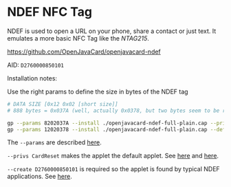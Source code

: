 # NDEF NFC Tag

NDEF is used to open a URL on your phone, share a contact or just text.
It emulates a more basic NFC Tag like the *NTAG215*.

<https://github.com/OpenJavaCard/openjavacard-ndef>

AID: `D2760000850101`

Installation notes:

Use the right params to define the size in bytes of the NDEF tag

```bash
# DATA SIZE [0x12 0x02 [short size]]
# 888 bytes = 0x037A (well, actually 0x0378, but two bytes seem to be reserved)

gp --params 8202037A --install ./openjavacard-ndef-full-plain.cap --privs CardReset --create D2760000850101
gp --params 12020378 --install ./openjavacard-ndef-full-plain.cap --default
```

The `--params` are described
[here](https://github.com/OpenJavaCard/openjavacard-ndef/blob/c036bab36a9ea85f01dcb812405ee870d0da20aa/doc/install.md#data-initial-0x80-byte-len-bytes-data).

`--privs CardReset` makes the applet the default applet.
See [here](https://github.com/martinpaljak/GlobalPlatformPro/wiki/Application-management)
and [here](https://github.com/martinpaljak/GlobalPlatformPro/discussions/359).

`--create D2760000850101` is required so the applet is found by typical NDEF applications.
See [here](https://github.com/OpenJavaCard/openjavacard-ndef/issues/4#issuecomment-484023464).
